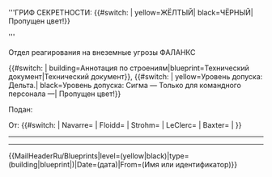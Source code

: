 '''ГРИФ СЕКРЕТНОСТИ: {{#switch: \| yellow=ЖЁЛТЫЙ\| black=ЧЁРНЫЙ\|
Пропущен цвет!}}

'''

Отдел реагирования на внеземные угрозы ФАЛАНКС

{{#switch: \| building=Аннотация по строениям\|blueprint=Технический
документ\|Технический документ}}, {{#switch: \| yellow=Уровень допуска:
Дельта.\| black=Уровень допуска: Сигма — Только для командного персонала
—\| Пропущен цвет!}}

Подан:

От: {{#switch: \| Navarre= \| Floidd= \| Strohm= \| LeClerc= \| Baxter=
\| }}

------------------------------------------------------------------------

<noinclude>

------------------------------------------------------------------------

{{MailHeaderRu/Blueprints\|level=(yellow\|black)\|type=(building\|blueprint\|)\|Date=(дата)\|From=(Имя
или идентификатор)}}</noinclude>